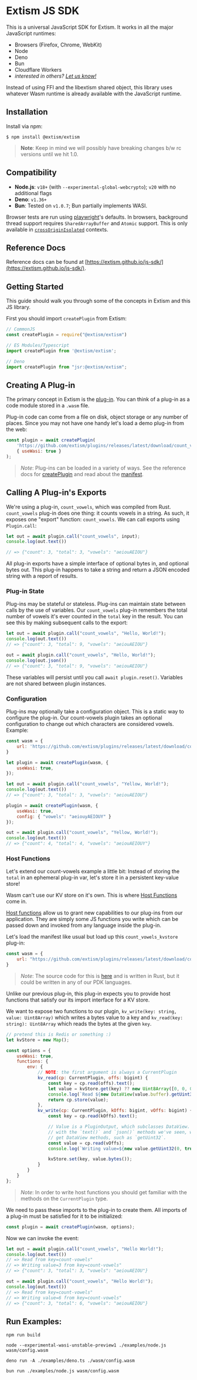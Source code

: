# Extism JS SDK

This is a universal JavaScript SDK for Extism. It works in all the major JavaScript runtimes:

* Browsers (Firefox, Chrome, WebKit)
* Node
* Deno
* Bun
* Cloudflare Workers
* _interested in others? [Let us know!](https://github.com/extism/js-sdk/issues)_

Instead of using FFI and the libextism shared object, this library uses whatever Wasm runtime is already available with the JavaScript runtime.

## Installation

Install via npm:

```shell
$ npm install @extism/extism
```

> **Note**: Keep in mind we will possibly have breaking changes b/w rc versions until we hit 1.0.

## Compatibility

- **Node.js**: `v18+` (with `--experimental-global-webcrypto`); `v20` with no additional flags
- **Deno**: `v1.36+`
- **Bun**: Tested on `v1.0.7`; Bun partially implements WASI.

Browser tests are run using [playwright](https://playwright.dev)'s defaults. In
browsers, background thread support requires `SharedArrayBuffer` and `Atomic`
support. This is only available in
[`crossOriginIsolated`](https://developer.mozilla.org/en-US/docs/Web/API/crossOriginIsolated)
contexts.

## Reference Docs

Reference docs can be found at [https://extism.github.io/js-sdk/](https://extism.github.io/js-sdk/).

## Getting Started

This guide should walk you through some of the concepts in Extism and this JS library.

First you should import `createPlugin` from Extism:
```js
// CommonJS
const createPlugin = require("@extism/extism")

// ES Modules/Typescript
import createPlugin from '@extism/extism';

// Deno
import createPlugin from "jsr:@extism/extism";
```

## Creating A Plug-in

The primary concept in Extism is the [plug-in](https://extism.org/docs/concepts/plug-in). You can think of a plug-in as a code module stored in a `.wasm` file.

Plug-in code can come from a file on disk, object storage or any number of places. Since you may not have one handy let's load a demo plug-in from the web:

```js
const plugin = await createPlugin(
    'https://github.com/extism/plugins/releases/latest/download/count_vowels.wasm',
    { useWasi: true }
);
```

> *Note*: Plug-ins can be loaded in a variety of ways. See the reference docs for [createPlugin](https://extism.github.io/js-sdk/functions/createPlugin.html)
> and read about the [manifest](https://extism.org/docs/concepts/manifest/).

## Calling A Plug-in's Exports

We're using a plug-in, `count_vowels`, which was compiled from Rust.
`count_vowels` plug-in does one thing: it counts vowels in a string. As such,
it exposes one "export" function: `count_vowels`. We can call exports using
`Plugin.call`:

```js
let out = await plugin.call("count_vowels", input);
console.log(out.text())

// => {"count": 3, "total": 3, "vowels": "aeiouAEIOU"}
```

All plug-in exports have a simple interface of optional bytes in, and optional
bytes out. This plug-in happens to take a string and return a JSON encoded
string with a report of results.

### Plug-in State

Plug-ins may be stateful or stateless. Plug-ins can maintain state between calls by
the use of variables. Our `count_vowels` plug-in remembers the total number of
vowels it's ever counted in the `total` key in the result. You can see this by
making subsequent calls to the export:

```js
let out = await plugin.call("count_vowels", "Hello, World!");
console.log(out.text())
// => {"count": 3, "total": 9, "vowels": "aeiouAEIOU"}

out = await plugin.call("count_vowels", "Hello, World!");
console.log(out.json())
// => {"count": 3, "total": 9, "vowels": "aeiouAEIOU"}
```

These variables will persist until you call `await plugin.reset()`. Variables
are not shared between plugin instances.

### Configuration

Plug-ins may optionally take a configuration object. This is a static way to
configure the plug-in. Our count-vowels plugin takes an optional configuration
to change out which characters are considered vowels. Example:

```js
const wasm = {
    url: 'https://github.com/extism/plugins/releases/latest/download/count_vowels.wasm'
}

let plugin = await createPlugin(wasm, {
    useWasi: true,
});

let out = await plugin.call("count_vowels", "Yellow, World!");
console.log(out.text())
// => {"count": 3, "total": 3, "vowels": "aeiouAEIOU"}

plugin = await createPlugin(wasm, {
    useWasi: true,
    config: { "vowels": "aeiouyAEIOUY" }
});

out = await plugin.call("count_vowels", "Yellow, World!");
console.log(out.text())
// => {"count": 4, "total": 4, "vowels": "aeiouAEIOUY"}
```

### Host Functions

Let's extend our count-vowels example a little bit: Instead of storing the
`total` in an ephemeral plug-in var, let's store it in a persistent key-value
store!

Wasm can't use our KV store on it's own. This is where [Host
Functions](https://extism.org/docs/concepts/host-functions) come in.

[Host functions](https://extism.org/docs/concepts/host-functions) allow us to
grant new capabilities to our plug-ins from our application. They are simply
some JS functions you write which can be passed down and invoked from any
language inside the plug-in.

Let's load the manifest like usual but load up this `count_vowels_kvstore`
plug-in:

```js
const wasm = {
    url: "https://github.com/extism/plugins/releases/latest/download/count_vowels_kvstore.wasm"
}
```

> *Note*: The source code for this is [here](https://github.com/extism/plugins/blob/main/count_vowels_kvstore/src/lib.rs) and is written in Rust, but it could be written in any of our PDK languages.

Unlike our previous plug-in, this plug-in expects you to provide host functions that satisfy our its import interface for a KV store.

We want to expose two functions to our plugin, `kv_write(key: string, value: Uint8Array)` which writes a bytes value to a key and `kv_read(key: string): Uint8Array` which reads the bytes at the given `key`.
```js
// pretend this is Redis or something :)
let kvStore = new Map();

const options = {
    useWasi: true,
    functions: {
        env: {
            // NOTE: the first argument is always a CurrentPlugin
            kv_read(cp: CurrentPlugin, offs: bigint) {
                const key = cp.read(offs).text();
                let value = kvStore.get(key) ?? new Uint8Array([0, 0, 0, 0]);
                console.log(`Read ${new DataView(value.buffer).getUint32(0, true)} from key=${key}`);
                return cp.store(value);
            },
            kv_write(cp: CurrentPlugin, kOffs: bigint, vOffs: bigint) {
                const key = cp.read(kOffs).text();

                // Value is a PluginOutput, which subclasses DataView. Along
                // with the `text()` and `json()` methods we've seen, we also
                // get DataView methods, such as `getUint32`.
                const value = cp.read(vOffs);
                console.log(`Writing value=${new value.getUint32(0, true)} from key=${key}`);

                kvStore.set(key, value.bytes());
            }
        }
    }
};
```

> *Note*: In order to write host functions you should get familiar with the
> methods on the `CurrentPlugin` type.

We need to pass these imports to the plug-in to create them. All imports of a
plug-in must be satisfied for it to be initialized:

```js
const plugin = await createPlugin(wasm, options);
```

Now we can invoke the event:

```js
let out = await plugin.call("count_vowels", "Hello World!");
console.log(out.text())
// => Read from key=count-vowels"
// => Writing value=3 from key=count-vowels"
// => {"count": 3, "total": 3, "vowels": "aeiouAEIOU"}

out = await plugin.call("count_vowels", "Hello World!");
console.log(out.text())
// => Read from key=count-vowels"
// => Writing value=6 from key=count-vowels"
// => {"count": 3, "total": 6, "vowels": "aeiouAEIOU"}
```

## Run Examples:

```
npm run build

node --experimental-wasi-unstable-preview1 ./examples/node.js wasm/config.wasm

deno run -A ./examples/deno.ts ./wasm/config.wasm

bun run ./examples/node.js wasm/config.wasm
```
